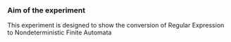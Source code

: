 <h3>Aim of the experiment</h3>
This experiment is designed to show the conversion of Regular Expression to Nondeterministic Finite Automata